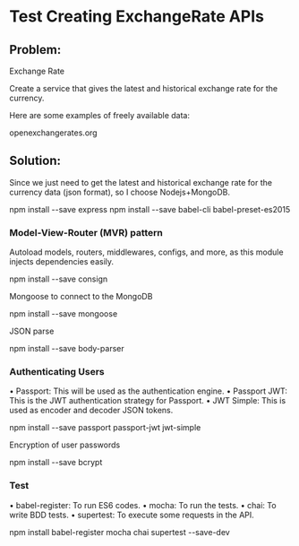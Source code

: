# Test Creating ExchangeRate APIs

## Problem:

Exchange Rate

Create a service that gives the latest and historical exchange rate for the currency.

Here are some examples of freely available data:

openexchangerates.org

## Solution:

Since we just need to get the latest and historical exchange rate for the currency data (json format), so I choose Nodejs+MongoDB.

npm install --save express
npm install --save babel-cli babel-preset-es2015

### Model-View-Router (MVR) pattern

Autoload models, routers, middlewares, configs, and more, as this module injects dependencies easily.

npm install --save consign

Mongoose to connect to the MongoDB

npm install --save mongoose

JSON parse

npm install --save body-parser

### Authenticating Users

• Passport: This will be used as the authentication engine.
• Passport JWT: This is the JWT authentication strategy for Passport.
• JWT Simple: This is used as encoder and decoder JSON tokens.

npm install --save passport passport-jwt jwt-simple

Encryption of user passwords

npm install --save bcrypt


### Test

• babel-register: To run ES6 codes.
• mocha: To run the tests.
• chai: To write BDD tests.
• supertest: To execute some requests in the API.

npm install babel-register mocha chai supertest --save-dev
